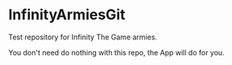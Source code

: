 # InfinityArmiesGit
Test repository for  Infinity The Game armies.

You don't need do nothing with this repo, the App will do for you.
